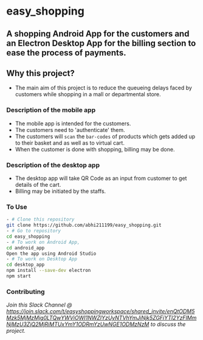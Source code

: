 # easy_shopping

## A shopping Android App for the customers and an Electron Desktop App for the billing section to ease the process of payments.
## Why this project?
- The main aim of this project is to reduce the queueing delays faced by customers while shopping in a mall or departmental store.
### Description of the mobile app
- The mobile app is intended for the customers.
- The customers need to 'authenticate' them.
- The customers will `scan` the `bar-codes` of products which gets added up to their basket and as well as to virtual cart.
- When the customer is done with shopping, billing may be done.

### Description of the desktop app
- The desktop app will take QR Code as an input from customer to get details of the cart.
- Billing may be initiated by the staffs.

### To Use
```bash
- # Clone this repository
git clone https://github.com/abhi211199/easy_shopping.git
- # Go to repository
cd easy_shopping
- # To work on Android App,  
cd android_app 
Open the app using Android Studio
- # To work on Desktop App
cd desktop_app
npm install --save-dev electron
npm start
```
### Contributing
<i>Join this Slack Channel @ https://join.slack.com/t/easyshoppingworkspace/shared_invite/enQtODM5Mzk5MjMzMjg0LTQwYWViOWI1NWZlYzUyNTVhYmJiNjk5ZGFiYTI2YzFlMmNjMzU3ZjQ2MjRiMTUxYmY1ODRmYzUwNGE1ODMzNzM to discuss the project.</i>

